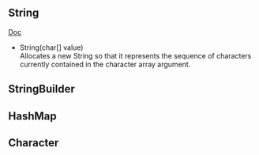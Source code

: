 ## String

[Doc](https://docs.oracle.com/javase/8/docs/api/java/lang/String.html)

- String(char[] value)  
  Allocates a new String so that it represents the sequence of characters currently contained in the character array argument.


## StringBuilder

## HashMap


## Character
